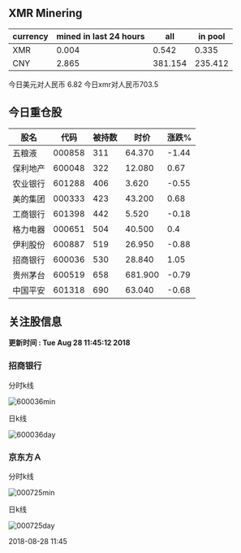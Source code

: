 ## XMR Minering

|currency|mined in last 24 hours|all|in pool|
|---|---|---|---|
|XMR|0.004|0.542|0.335|
|CNY|2.865|381.154|235.412|

今日美元对人民币 6.82	今日xmr对人民币703.5


## 今日重仓股 

|股名|代码|被持数|时价|涨跌%|
|---|---|---|---|---|
|五粮液|000858|311|64.370|-1.44|
|保利地产|600048|322|12.080|0.67|
|农业银行|601288|406|3.620|-0.55|
|美的集团|000333|423|43.200|0.68|
|工商银行|601398|442|5.520|-0.18|
|格力电器|000651|504|40.500|0.4|
|伊利股份|600887|519|26.950|-0.88|
|招商银行|600036|530|28.840|1.05|
|贵州茅台|600519|658|681.900|-0.79|
|中国平安|601318|690|63.040|-0.68|

## 关注股信息
**更新时间 : Tue Aug 28 11:45:12 2018**
### 招商银行 
分时k线

![600036min](http://image.sinajs.cn/newchart/min/n/sh600036.gif)

日k线

![600036day](http://image.sinajs.cn/newchart/daily/n/sh600036.gif)

### 京东方Ａ 
分时k线

![000725min](http://image.sinajs.cn/newchart/min/n/sz000725.gif)

日k线

![000725day](http://image.sinajs.cn/newchart/daily/n/sz000725.gif)

2018-08-28 11:45